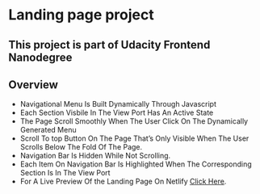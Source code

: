 # Landing page project 

## This project is part of Udacity Frontend Nanodegree
##    Overview
   - Navigational Menu Is Built Dynamically Through Javascript 
   - Each Section Visbile In The View Port Has An Active State 
   - The Page Scroll Smoothly When The User Click On The Dynamically Generated Menu
   - Scroll To top Button On The Page That’s Only Visible When The User Scrolls Below The Fold Of The Page.
   - Navigation Bar Is Hidden While Not Scrolling.     
   - Each Item On Navigation Bar Is Highlighted When The Corresponding Section Is In The View Port
   - For A Live Preview Of the Landing Page On Netlify    [Click Here](https://dynamiclandingpagesifelkateb.netlify.app/).
